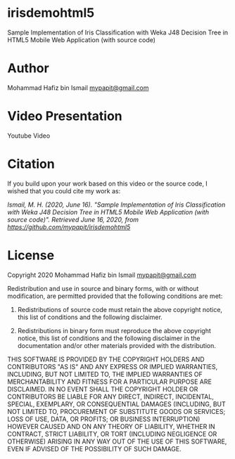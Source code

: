 # irisdemohtml5
Sample Implementation of Iris Classification with Weka J48 Decision Tree in HTML5 Mobile Web Application (with source code)

# Author
Mohammad Hafiz bin Ismail <mypapit@gmail.com>

# Video Presentation
Youtube Video

# Citation
If you build upon your work based on this video or the source code, I wished that you could cite my work as:

*Ismail, M. H. (2020, June 16). "Sample Implementation of Iris Classification with Weka J48 Decision Tree in HTML5 Mobile Web Application (with source code)". Retrieved June 16, 2020, from https://github.com/mypapit/irisdemohtml5*

# License
Copyright 2020 Mohammad Hafiz bin Ismail <mypapit@gmail.com>

Redistribution and use in source and binary forms, with or without modification, are permitted provided that the following conditions are met:

1. Redistributions of source code must retain the above copyright notice, this list of conditions and the following disclaimer.

2. Redistributions in binary form must reproduce the above copyright notice, this list of conditions and the following disclaimer in the documentation and/or other materials provided with the distribution.

THIS SOFTWARE IS PROVIDED BY THE COPYRIGHT HOLDERS AND CONTRIBUTORS "AS IS" AND ANY EXPRESS OR IMPLIED WARRANTIES, INCLUDING, BUT NOT LIMITED TO, THE IMPLIED WARRANTIES OF MERCHANTABILITY AND FITNESS FOR A PARTICULAR PURPOSE ARE DISCLAIMED. IN NO EVENT SHALL THE COPYRIGHT HOLDER OR CONTRIBUTORS BE LIABLE FOR ANY DIRECT, INDIRECT, INCIDENTAL, SPECIAL, EXEMPLARY, OR CONSEQUENTIAL DAMAGES (INCLUDING, BUT NOT LIMITED TO, PROCUREMENT OF SUBSTITUTE GOODS OR SERVICES; LOSS OF USE, DATA, OR PROFITS; OR BUSINESS INTERRUPTION) HOWEVER CAUSED AND ON ANY THEORY OF LIABILITY, WHETHER IN CONTRACT, STRICT LIABILITY, OR TORT (INCLUDING NEGLIGENCE OR OTHERWISE) ARISING IN ANY WAY OUT OF THE USE OF THIS SOFTWARE, EVEN IF ADVISED OF THE POSSIBILITY OF SUCH DAMAGE.


